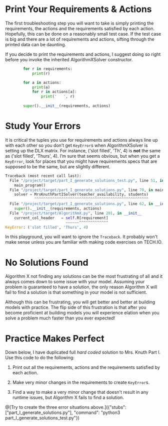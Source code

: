 # Print Your Requirements & Actions

The first troubleshooting step you will want to take is simply printing the requirements, the actions and the requirements satisfied by each action. Hopefully, this can be done on a reasonably small test case. If the test case is big and there are a lot of requirements and actions, sifting through the printed data can be daunting.

If you decide to print the requirements and actions, I suggest doing so right before you invoke the inherited AlgorithmXSolver constructor.

``` python
        for r in requirements:
            print(r)

        for a in actions:
            print(a)
            for r in actions[a]:
                print('   ', r)
        
        super().__init__(requirements, actions)
```

# Study Your Errors

It is critical the tuples you use for requirements and actions always line up with each other so you don’t get `KeyError`s when AlgorithmXSolver is setting up the DLX matrix. For instance, ('slot filled', 'Th', 4) is __not__ the same as ('slot filled', 'Thurs', 4). I’m sure that seems obvious, but when you get a `KeyError`, look for places that you might have requirements specs that are supposed to be the same, but are slightly different.

``` python
Traceback (most recent call last):
  File "/project/target/part_I_generate_solutions_test.py", line 51, in <module>
    main_program()
  File "/project/target/part_I_generate_solutions.py", line 70, in main_program
    solver = MrsKnuthPartISolver(teacher_availability, students)
             ^^^^^^^^^^^^^^^^^^^^^^^^^^^^^^^^^^^^^^^^^^^^^^^^^^^
  File "/project/target/part_I_generate_solutions.py", line 62, in __init__
    super().__init__(requirements, actions)
  File "/project/target/AlgorithmX.py", line 201, in __init__
    current_col_header   = self.R[requirement]
                           ~~~~~~^^^^^^^^^^^^^
KeyError: ('slot filled', 'Thurs', 4)
```

In this playground, you will want to ignore the `Traceback`. It probably won't make sense unless you are familiar with making code exercises on TECH.IO.

# No Solutions Found

Algorithm X not finding any solutions can be the most frustrating of all and it always comes down to some issue with your model. Assuming your problem is guaranteed to have a solution, the only reason Algorithm X will fail to find a solution is that something in your model is not sufficient.

Although this can be frustrating, you will get better and better at building models with practice. The flip side of this frustration is that after you become proficient at building models you will experience elation when you solve a problem much faster than you ever expected!

# Practice Makes Perfect

Down below, I have duplicated full _hard coded_ solution to Mrs. Knuth Part I. Use this code to do the following:

1) Print out all the requirements, actions and the requirements satisfied by each action.

2) Make very minor changes in the requirements to create `KeyError`s.

3) Find a way to make a very minor change that doesn't result in any runtime issues, but Algorithm X fails to find a solution.

@[Try to create the three error situations above.]({"stubs": ["part_I_generate_solutions.py"], "command": "python3 part_I_generate_solutions_test.py"})


